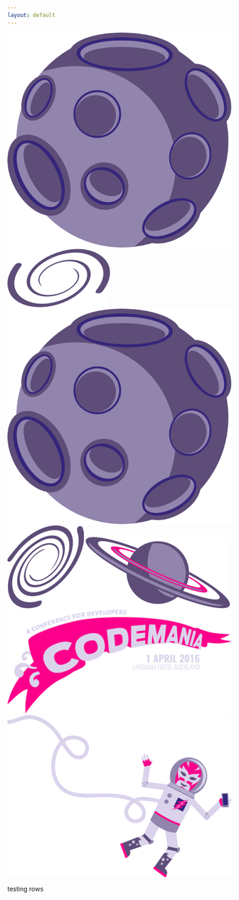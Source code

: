 ```yaml
---
layout: default
---
```

<div class="parallax">
  <div class="parallax__layer parallax__layer--back">
    <div class="stars"></div>
  </div>
  <div class="parallax__layer parallax__layer--deep">
    <div class="stars-deep"></div>
    <img src="/images/2016/asteroid.svg" class="asteroid2 space-object" />
    <img src="/images/2016/swirl_1.svg" class="swirl1 space-object" />
  </div>
  <div class="parallax__layer parallax__layer--objects">
    <img src="/images/2016/asteroid.svg" class="asteroid1 space-object" />
    <img src="/images/2016/swirl_2.svg" class="swirl2 space-object" />
    <img src="/images/2016/planet_1.svg" class="planet1 space-object" />
  </div>
  <div class="parallax__layer parallax__layer--base">
    <div class="row">
      <!-- Column 10-wide (of 12), offset by 1 (of 12). Or, just 12 of 12 on mobile ("xs" screens) -->
      <div class="col-md-10 col-md-offset-1 col-xs-12">
        <img src="/images/2016/masthead.svg" class="masthead" />
        <img src="/images/2016/luchanaut_1.svg" class="luchanaut" />
      </div>
    </div>
    <div class="row">
      <div class="col-md-10 col-md-offset-1 col-xs-12">
        <p>testing rows</p>
      </div>
    </div>

  </div>
</div>
